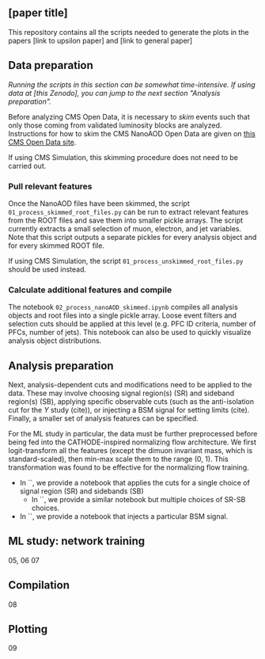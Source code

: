 ## [paper title]

This repository contains all the scripts needed to generate the plots in the papers [link to upsilon paper] and [link to general paper]

## Data preparation
*Running the scripts in this section can be somewhat time-intensive. If using data at [this Zenodo], you can jump to the next section "Analysis preparation".*

Before analyzing CMS Open Data, it is necessary to *skim* events such that only those coming from validated luminosity blocks are analyzed. Instructions for how to skim the CMS NanoAOD Open Data are given on [this CMS Open Data site](https://opendata.cern.ch/docs/cms-getting-started-nanoaod). 

If using CMS Simulation, this skimming procedure does not need to be carried out. 


### Pull relevant features
Once the NanoAOD files have been skimmed, the script `01_process_skimmed_root_files.py` can be run to extract relevant features from the ROOT files and save them into smaller pickle arrays. The script currently extracts a small selection of muon, electron, and jet variables. Note that this script outputs a separate pickles for every analysis object and for every skimmed ROOT file. 

If using CMS Simulation, the script `01_process_unskimmed_root_files.py` should be used instead.

### Calculate additional features and compile
The notebook `02_process_nanoAOD_skimmed.ipynb` compiles all analysis objects and root files into a single pickle array. Loose event filters and selection cuts should be applied at this level (e.g. PFC ID criteria, number of PFCs, number of jets). This notebook can also be used to quickly visualize analysis object distributions.

## Analysis preparation
Next, analysis-dependent cuts and modifications need to be applied to the data. These may involve choosing signal region(s) (SR) and sideband region(s) (SB), applying specific observable cuts (such as the anti-isolation cut for the $\Upsilon$ study (cite)), or injecting a BSM signal for setting limits (cite). Finally, a smaller set of analysis features can be specified. 

For the ML study in particular, the data must be further preprocessed before being fed into the CATHODE-inspired normalizing flow architecture. We first logit-transform all the features (except the dimuon invariant mass, which is standard-scaled), then min-max scale them to the range (0, 1). This transformation was found to be effective for the normalizing flow training. 

- In ``, we provide a notebook that applies the cuts for a single choice of signal region (SR) and sidebands (SB)
  - In ``, we provide a similar notebook but multiple choices of SR-SB choices.
- In ``, we provide a notebook that injects a particular BSM signal.

## ML study: network training
05, 06
07

## Compilation
08

## Plotting
09
